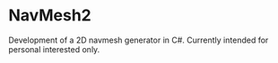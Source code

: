 NavMesh2
========

Development of a 2D navmesh generator in C#. Currently intended for personal interested only.
